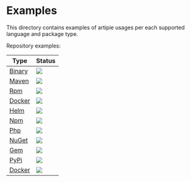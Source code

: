 # Examples

This directory contains examples of artipie usages per each supported language and package type.

Repository examples:

| Type  | Status   |
|---|---|
| [Binary](./binary) | [![](https://github.com/artipie/artipie/workflows/Proof::binary/badge.svg)](./binary) |
| [Maven](./maven) | [![](https://github.com/artipie/artipie/workflows/Proof::maven/badge.svg)](./maven) |
| [Rpm](./rpm) | [![](https://github.com/artipie/artipie/workflows/Proof::rpm/badge.svg)](./rpm) |
| [Docker](./docker) | [![](https://github.com/artipie/artipie/workflows/Proof::docker/badge.svg)](./docker) |
| [Helm](./helm) | [![](https://github.com/artipie/artipie/workflows/Proof::helm/badge.svg)](./helm) |
| [Npm](./npm) | [![](https://github.com/artipie/artipie/workflows/Proof::npm/badge.svg)](./npm) |
| [Php](./php) | [![](https://github.com/artipie/artipie/workflows/Proof::php/badge.svg)](./php) |
| [NuGet](./nuget) | [![](https://github.com/artipie/artipie/workflows/Proof::nuget/badge.svg)](./nuget) |
| [Gem](./gem) | [![](https://github.com/artipie/artipie/workflows/Proof::gem/badge.svg)](./gem) |
| [PyPi](./pypi) | [![](https://github.com/artipie/artipie/workflows/Proof::pypi/badge.svg)](./pypi) |
| [Docker](./go) | [![](https://github.com/artipie/artipie/workflows/Proof::go/badge.svg)](./go) |